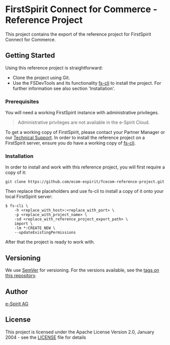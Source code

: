 # FirstSpirit Connect for Commerce - Reference Project

This project contains the export of the reference project for FirstSpirit Connect for Commerce.

## Getting Started

Using this reference project is straightforward:
- Clone the project using Git.
- Use the FSDevTools and its functionality [fs-cli](https://docs.e-spirit.com/odfs/edocs/sync/getting-started/komponenten/command-line-to/index.html) to install the project. For further information see also section 'Installation'.

### Prerequisites

You will need a working FirstSpirit instance with administrative privileges.
> Administrative privileges are not available in the e-Spirit Cloud.

To get a working copy of FirstSpirit, please contact your Partner Manager or our [Technical Support](https://help.e-spirit.com).
In order to install the reference project on a FirstSpirit server, ensure you do have a working copy of [fs-cli](https://github.com/e-Spirit/FSDevTools).

### Installation

In order to install and work with this reference project, you will first require a copy of it:
```
git clone https://github.com/ecom-espirit/fcecom-reference-project.git
```
Then replace the placeholders and use fs-cli to install a copy of it onto your local FirstSpirit server:
```
$ fs-cli \
    -h <replace_with_host>:<replace_with_port> \
    -p <replace_with_project_name> \
    -sd <replace_with_reference_project_export_path> \
    import \
    -lm *:CREATE_NEW \
    --updateExistingPermissions
```
After that the project is ready to work with.

## Versioning

We use [SemVer](http://semver.org/) for versioning. For the versions available, see the [tags on this repository](https://github.com/ecom-espirit/fcecom-reference-project/tags).

## Author

[e-Spirit AG](https://www.e-spirit.com)

## License

This project is licensed under the Apache License Version 2.0, January 2004 - see the [LICENSE](LICENSE) file for details